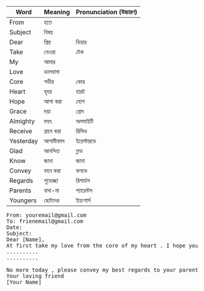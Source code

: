 | Word      | Meaning   | Pronunciation (উচ্চারণ) |
| --------- | --------- | ----------------------- |
| From      | হতে       |                         |
| Subject   | বিষয়      |                         |
| Dear      | প্রিয়     | ডিয়ার                   |
| Take      | নেওয়া     | টেক                     |
| My        | আমার      |                         |
| Love      | ভালবাসা   |                         |
| Core      | গভীর      | কোর                     |
| Heart     | হৃদয়      | হারট                    |
| Hope      | আশা করা   | হোপ                     |
| Grace     | দয়া       | গ্রেস                   |
| Almighty  | মহৎ       | অলমাইটি                 |
| Receive   | গ্রহন করা | রিসিভ                   |
| Yesterday | আগামীকাল  | ইয়েস্টারডে              |
| Glad      | আনন্দিত   | গ্লাড                   |
| Know      | জানা      | জানা                    |
| Convey    | বহন করা   | কনভে                    |
| Regards   | শুভেচ্ছা  | রিগার্ডস                |
| Parents   | বাবা-মা   | প্যারেন্টস              |
| Youngers  | ছোটদের    | ইয়ংগার্স                |

<pre>
From: youremail@gmail.com
To: frienemail@gmail.com
Date: 
Subject:
Dear [Name],
At first take my love from the core of my heart . I hope you are well . I am also well by  the grace of Almighty Allah . I recived your email yesterday . I am very glad to know that ...........
..........
..........

No more today , please convey my best regards to your parents and youngers .
Your loving friend
[Your Name] 
</pre>

